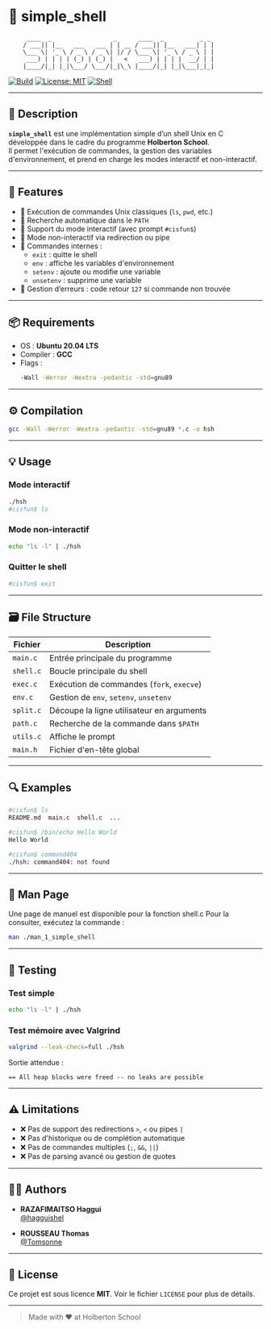 # 🐚 simple_shell

```
     ____  _                 _      ____  _          _ _
    / ___|| |__   ___   ___ | | __ / ___|| |__   ___| | |
    \___ \| '_ \ / _ \ / _ \| |/ / \___ \| '_ \ / _ \ | |
     ___) | | | | (_) | (_) |   <   ___) | | | |  __/ | |
    |____/|_| |_|\___/ \___/|_|\_\ |____/|_| |_|\___|_|_|
```

[![Build](https://img.shields.io/badge/build-passing-brightgreen)](https://github.com/hagguishel/holbertonschool-simple_shell)
[![License: MIT](https://img.shields.io/badge/License-MIT-blue.svg)](https://opensource.org/licenses/MIT)
[![Shell](https://img.shields.io/badge/made%20with-C89-orange.svg)](https://en.wikipedia.org/wiki/C89)

---

## 📖 Description

**`simple_shell`** est une implémentation simple d’un shell Unix en C développée dans le cadre du programme **Holberton School**.  
Il permet l'exécution de commandes, la gestion des variables d'environnement, et prend en charge les modes interactif et non-interactif.

---

## 🚀 Features

- 🔹 Exécution de commandes Unix classiques (`ls`, `pwd`, etc.)
- 🔹 Recherche automatique dans le `PATH`
- 🔹 Support du mode interactif (avec prompt `#cisfun$`)
- 🔹 Mode non-interactif via redirection ou pipe
- 🔹 Commandes internes :
  - `exit` : quitte le shell
  - `env` : affiche les variables d'environnement
  - `setenv` : ajoute ou modifie une variable
  - `unsetenv` : supprime une variable
- 🔹 Gestion d’erreurs : code retour `127` si commande non trouvée

---

## 📦 Requirements

- OS : **Ubuntu 20.04 LTS**
- Compiler : **GCC**
- Flags :
  ```bash
  -Wall -Werror -Wextra -pedantic -std=gnu89
  ```

---

## ⚙️ Compilation

```bash
gcc -Wall -Werror -Wextra -pedantic -std=gnu89 *.c -o hsh
```

---

## 💡 Usage

### Mode interactif
```bash
./hsh
#cisfun$ ls
```

### Mode non-interactif
```bash
echo "ls -l" | ./hsh
```

### Quitter le shell
```bash
#cisfun$ exit
```

---

## 🗃️ File Structure

| Fichier     | Description                                  |
|-------------|----------------------------------------------|
| `main.c`    | Entrée principale du programme               |
| `shell.c`   | Boucle principale du shell                   |
| `exec.c`    | Exécution de commandes (`fork`, `execve`)    |
| `env.c`     | Gestion de `env`, `setenv`, `unsetenv`       |
| `split.c`   | Découpe la ligne utilisateur en arguments    |
| `path.c`    | Recherche de la commande dans `$PATH`        |
| `utils.c`   | Affiche le prompt                            |
| `main.h`    | Fichier d'en-tête global                     |

---

## 🔍 Examples

```bash
#cisfun$ ls
README.md  main.c  shell.c  ...

#cisfun$ /bin/echo Hello World
Hello World

#cisfun$ command404
./hsh: command404: not found
```

---

## 📙 Man Page

Une page de manuel est disponible pour la fonction shell.c Pour la consulter, exécutez la commande :
```bash
man ./man_1_simple_shell
```

---

## 🧪 Testing

### Test simple
```bash
echo "ls -l" | ./hsh
```

### Test mémoire avec Valgrind
```bash
valgrind --leak-check=full ./hsh
```

Sortie attendue :
```
== All heap blocks were freed -- no leaks are possible
```

---

## ⚠️ Limitations

- ❌ Pas de support des redirections `>`, `<` ou pipes `|`
- ❌ Pas d'historique ou de complétion automatique
- ❌ Pas de commandes multiples (`;`, `&&`, `||`)
- ❌ Pas de parsing avancé ou gestion de quotes

---

## 🧑‍💼 Authors

- **RAZAFIMAITSO Haggui**  
  [@hagguishel](https://github.com/hagguishel)

- **ROUSSEAU Thomas**  
  [@Tomsonne](https://github.com/Tomsonne)

---

## 🪪 License

Ce projet est sous licence **MIT**. Voir le fichier `LICENSE` pour plus de détails.

---

> Made with ❤️ at Holberton School

